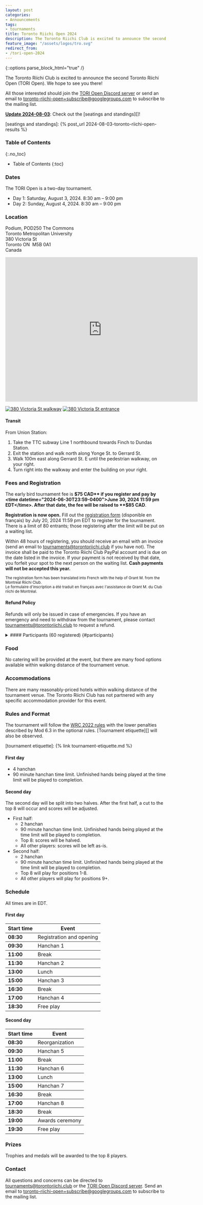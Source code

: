 ```yaml
---
layout: post
categories:
- Announcements
tags:
- tournaments
title: Toronto Riichi Open 2024
description: The Toronto Riichi Club is excited to announce the second Toronto Riichi Open (TORI Open). We hope to see you there!
feature_image: "/assets/logos/tro.svg"
redirect_from:
- /tori-open-2024
---
```


{::options parse_block_html="true" /}

The Toronto Riichi Club is excited to announce the second Toronto Riichi Open (TORI Open). We hope to see you there!

All those interested should join the [TORI Open Discord server][] or send an email to [toronto-riichi-open+subscribe@googlegroups.com][] to subscribe to the mailing list.

<ins>**Update 2024-08-03**</ins>: Check out the [seatings and standings][]!

[TORI Open Discord server]: https://discord.gg/XrhPZRwPMZ
[toronto-riichi-open+subscribe@googlegroups.com]: mailto:toronto-riichi-open@googlegroups.com

[seatings and standings]: {% post_url 2024-08-03-toronto-riichi-open-results %}

<!-- more -->

### Table of Contents
{:.no_toc}

* Table of Contents
{:toc}

### Dates

The TORI Open is a two-day tournament.

- Day 1: Saturday, August 3, 2024. 8:30 am – 9:00 pm
- Day 2: Sunday, August 4, 2024. 8:30 am – 9:00 pm

### Location

Podium, POD250 The Commons  
Toronto Metropolitan University  
380 Victoria St  
Toronto&nbsp;ON&nbsp;&nbsp;M5B&nbsp;0A1  
Canada

<div class="map"><iframe src="https://www.google.com/maps/embed?pb=!1m18!1m12!1m3!1d721.6204639204612!2d-79.38223997741962!3d43.658947498583004!2m3!1f0!2f0!3f0!3m2!1i1024!2i768!4f13.1!3m3!1m2!1s0x882b34b5519b1837%3A0x279e55d0d35a2c98!2s380%20Victoria%20St%2C%20Toronto%2C%20ON%20M5B%201W7!5e0!3m2!1sen!2sca!4v1712882596039!5m2!1sen!2sca" width="600" height="450" style="border:0;" allowfullscreen="" loading="lazy" referrerpolicy="no-referrer-when-downgrade"></iframe></div>

[![380 Victoria St walkway](/assets/tro/2024/380-victoria-walkway.720.jpg)](/assets/tro/2024/380-victoria-walkway.jpg)
[![380 Victoria St entrance](/assets/tro/2024/380-victoria-entrance.720.jpg)](/assets/tro/2024/380-victoria-entrance.jpg)

#### Transit

From Union Station:

1. Take the TTC subway Line 1 northbound towards Finch to Dundas Station.
2. Exit the station and walk north along Yonge St. to Gerrard St.
3. Walk 100m east along Gerrard St. E until the pedestrian walkway, on your right.
4. Turn right into the walkway and enter the building on your right.

### Fees and Registration

The early bird tournament fee is **$75 CAD** if you register and pay by <time datetime="2024-06-30T23:59-0400">June 30, 2024 11:59 pm EDT</time>. After that date, the fee will be raised to **$85 CAD**.

**Registration is now open.** Fill out the [registration form][] (disponible en français) by <time datetime="2024-07-20T23:59-0400">July 20, 2024 11:59 pm EDT</time> to register for the tournament. There is a limit of 80 entrants; those registering after the limit will be put on a waiting list.

[registration form]: https://forms.gle/xdjyXYTmt8hJQSbF6

Within 48 hours of registering, you should receive an email with an invoice (send an email to [tournaments@torontoriichi.club][] if you have not). The invoice shall be paid to the Toronto Riichi Club PayPal account and is due on the date listed in the invoice. If your payment is not received by that date, you forfeit your spot to the next person on the waiting list. **Cash payments will not be accepted this year.**

[tournaments@torontoriichi.club]: mailto:tournaments@torontoriichi.club

<small>The registration form has been translated into French with the help of Grant M. from the Montreal Riichi Club.  
Le formulaire d'inscription a été traduit en français avec l'assistance de Grant M. du Club riichi de Montréal.</small>

#### Refund Policy

Refunds will only be issued in case of emergencies. If you have an emergency and need to withdraw from the tournament, please contact [tournaments@torontoriichi.club][] to request a refund.

<details id="participants-details" style="margin-top: 1em;">

<summary>
#### Participants (60 registered) {#participants}
</summary>

<div class="table-container">


| Name | Club/Region |
|-|-|
| ABW | Toronto Riichi Club (TORI) |
| Alexander A. | Toronto Riichi Club (TORI) |
| Alexis Horizon | Toronto Riichi Club (TORI) |
| Alexxa D. | Riichi Nomi NYC |
| Alyssa T. | Toronto Riichi Club (TORI) |
| Andrew S. | Southeastern Michigan Riichi |
| Ariel Li | Toronto Riichi Club (TORI) |
| Bobby | Hong Kong, China |
| Catherine T. | Toronto Riichi Club (TORI) |
| Cole T. | Hammergirl Anime Mahjong |
| Dennis K. | Toronto Riichi Club (TORI) |
| Ding | Toronto Riichi Club (TORI) |
| Edwin M. | Ontario, Canada |
| Eric Z. | Toronto Riichi Club (TORI) |
| Estey G. | Hammergirl Anime Mahjong |
| Frank W. | Toronto Riichi Club (TORI) |
| Grant M. | Montreal Riichi Club |
| Harrison C. | Toronto Riichi Club (TORI) |
| Harry H | Toronto Riichi Club (TORI) |
| Henry V. | Toronto Riichi Club (TORI) |
| Hue C. | Ontario, Canada |
| Jason Q | Riichi Nomi NYC |
| Jeffrey Y. | Toronto Riichi Club (TORI) |
| Jim Y. | Toronto Riichi Club (TORI) |
| John C. | Toronto Riichi Club (TORI) |
| Joseph M. | Toronto Riichi Club (TORI) |
| Justin G. | Ontario, Canada |
| Kaori | Toronto Riichi Club (TORI) |
| Kevin L. | Toronto Riichi Club (TORI) |
| Kinyan | Seattle Riichi Mahjong Club |
| Leo Z. | Toronto Riichi Club (TORI) |
| Loïc R. | Montreal Riichi Club |
| Lorenzo D. | Montreal Riichi Club |
| Luke M. | Hammergirl Anime Mahjong |
| Lynette D. | Toronto Riichi Club (TORI) |
| MS L. | Pacific Mahjong League (PML) |
| Marc-Laurent F. | Montreal Riichi Club |
| Mark T. | Toronto Riichi Club (TORI) |
| Max S. | Greater Cincinnati Riichi Mahjong |
| Melvin P. | Riichi Nomi NYC |
| Michael H. | Toronto Riichi Club (TORI) |
| Michael M. | Toronto Riichi Club (TORI) |
| Miguel C. | Toronto Riichi Club (TORI) |
| Nick | Toronto Riichi Club (TORI) |
| Paul C.-R. | Ottawa, Canada |
| Philippe O. | Montreal Riichi Club |
| Pio Y | Riichi Nomi NYC |
| Pokey | Toronto Riichi Club (TORI) |
| Rob C. | Toronto Riichi Club (TORI) |
| Ryan N. | Toronto Riichi Club (TORI) |
| Samuel | Toronto Riichi Club (TORI) |
| Sylvie B. | Snake Shack |
| Toshihiro S. | Ottawa, Canada |
| Travis S. | Toronto, Canada |
| Ty K. | RIT Nine Gates |
| Vincent Shao | Toronto Riichi Club (TORI) |
| Vincent Z. | Toronto Riichi Club (TORI) |
| Wrath | Ontario, Canada |
| Yvette W. | Toronto, Canada |
| tusooa | Toronto Riichi Club (TORI) |

</div>

</details>

<script>
{

function openParticipantsWhenLinked(url) {
  if (new URL(url).hash === '#participants') {
    document.getElementById('participants-details').open = true;
  }
}

window.addEventListener('hashchange', (event) => {
  openParticipantsWhenLinked(event.newURL);
});

openParticipantsWhenLinked(window.location.href);

}
</script>

### Food

No catering will be provided at the event, but there are many food options available within walking distance of the tournament venue.

### Accommodations

There are many reasonably-priced hotels within walking distance of the tournament venue. The Toronto Riichi Club has not partnered with any specific accommodation provider for this event.

### Rules and Format

The tournament will follow the [WRC 2022 rules][] with the lower penalties described by Mod 6.3 in the optional rules.
[Tournament etiquette][] will also be observed.

[WRC 2022 rules]: https://www.worldriichi.org/wrc-rules
[tournament etiquette]: {% link tournament-etiquette.md %}

#### First day

- 4 hanchan
- 90 minute hanchan time limit. Unfinished hands being played at the time limit will be played to completion.

#### Second day

The second day will be split into two halves. After the first half, a cut to the top 8 will occur and scores will be adjusted.

- First half:
  - 2 hanchan
  - 90 minute hanchan time limit. Unfinished hands being played at the time limit will be played to completion.
  - Top 8: scores will be halved.
  - All other players: scores will be left as-is.
- Second half:
  - 2 hanchan
  - 90 minute hanchan time limit. Unfinished hands being played at the time limit will be played to completion.
  - Top 8 will play for positions 1-8.
  - All other players will play for positions 9+.

### Schedule

All times are in EDT.

#### First day

<div class="table-container">

| Start time | Event
|------------|--------------------------
| **08:30**  | Registration and opening
| **09:30**  | Hanchan 1
| **11:00**  | Break
| **11:30**  | Hanchan 2
| **13:00**  | Lunch
| **15:00**  | Hanchan 3
| **16:30**  | Break
| **17:00**  | Hanchan 4
| **18:30**  | Free play

</div>

#### Second day

<div class="table-container">

| Start time | Event
|------------|--------------------------
| **08:30**  | Reorganization
| **09:30**  | Hanchan 5
| **11:00**  | Break
| **11:30**  | Hanchan 6
| **13:00**  | Lunch
| **15:00**  | Hanchan 7
| **16:30**  | Break
| **17:00**  | Hanchan 8
| **18:30**  | Break
| **19:00**  | Awards ceremony
| **19:30**  | Free play

</div>

### Prizes

Trophies and medals will be awarded to the top 8 players.

### Contact

All questions and concerns can be directed to [tournaments@torontoriichi.club][] or the [TORI Open Discord server][].
Send an email to [toronto-riichi-open+subscribe@googlegroups.com][] to subscribe to the mailing list.

<style>
  #markdown-toc ul {
    padding-top: 0;
    margin-bottom: 0;
  }

  .table-container {
    margin-bottom: 1em;
  }

  .table-container table {
    table-layout: fixed;
  }

  .table-container tr + tr {
    border-top: 1px solid #242424;
  }

  summary {
    display: list-item;
  }

  summary h4 {
    display: inline-block;
  }
</style>
